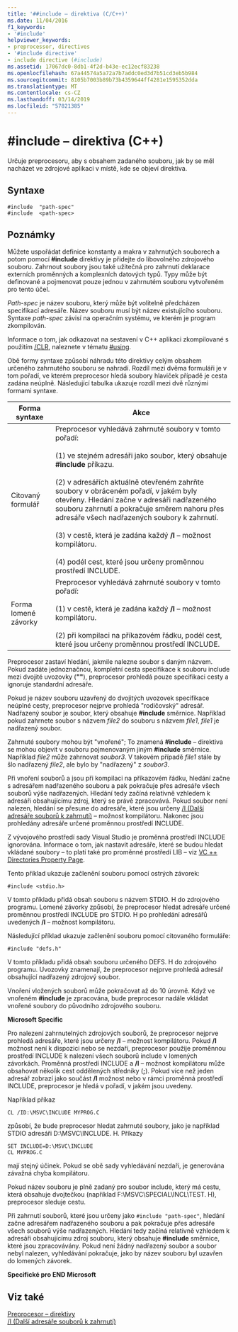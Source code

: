 ```yaml
---
title: '##include – direktiva (C/C++)'
ms.date: 11/04/2016
f1_keywords:
- '#include'
helpviewer_keywords:
- preprocessor, directives
- '#include directive'
- include directive (#include)
ms.assetid: 17067dc0-8db1-4f2d-b43e-ec12ecf83238
ms.openlocfilehash: 67a44574a5a72a7b7addc0ed3d7b51cd3eb5b984
ms.sourcegitcommit: 8105b7003b89b73b4359644ff4281e1595352dda
ms.translationtype: MT
ms.contentlocale: cs-CZ
ms.lasthandoff: 03/14/2019
ms.locfileid: "57821385"
---
```

# <a name="include-directive-cc"></a>#include – direktiva (C++)

Určuje preprocesoru, aby s obsahem zadaného souboru, jak by se měl nacházet ve zdrojové aplikaci v místě, kde se objeví direktiva.

## <a name="syntax"></a>Syntaxe

```
#include  "path-spec"
#include  <path-spec>
```

## <a name="remarks"></a>Poznámky

Můžete uspořádat definice konstanty a makra v zahrnutých souborech a potom pomocí **#include** direktivy je přidejte do libovolného zdrojového souboru. Zahrnout soubory jsou také užitečná pro zahrnutí deklarace externích proměnných a komplexních datových typů. Typy může být definované a pojmenovat pouze jednou v zahrnutém souboru vytvořeném pro tento účel.

*Path-spec* je název souboru, který může být volitelně předcházen specifikací adresáře. Název souboru musí být název existujícího souboru. Syntaxe *path-spec* závisí na operačním systému, ve kterém je program zkompilován.

Informace o tom, jak odkazovat na sestavení v C++ aplikaci zkompilované s použitím [/CLR](../build/reference/clr-common-language-runtime-compilation.md), naleznete v tématu [#using](../preprocessor/hash-using-directive-cpp.md).

Obě formy syntaxe způsobí náhradu této direktivy celým obsahem určeného zahrnutého souboru se nahradí. Rozdíl mezi dvěma formuláři je v tom pořadí, ve kterém preprocesor hledá soubory hlaviček případě je cesta zadána neúplně. Následující tabulka ukazuje rozdíl mezi dvě různými formami syntaxe.

|Forma syntaxe|Akce|
|---|------------|
|Citovaný formulář|Preprocesor vyhledává zahrnuté soubory v tomto pořadí:<br/><br/> (1) ve stejném adresáři jako soubor, který obsahuje **#include** příkazu.<br/><br/> (2) v adresářích aktuálně otevřeném zahrňte soubory v obráceném pořadí, v jakém byly otevřeny. Hledání začne v adresáři nadřazeného souboru zahrnutí a pokračuje směrem nahoru přes adresáře všech nadřazených soubory k zahrnutí.<br/><br/> (3) v cestě, která je zadána každý **/I** – možnost kompilátoru.<br/><br/> (4) podél cest, které jsou určeny proměnnou prostředí INCLUDE.|
|Forma lomené závorky|Preprocesor vyhledává zahrnuté soubory v tomto pořadí:<br/><br/> (1) v cestě, která je zadána každý **/I** – možnost kompilátoru.<br/><br/> (2) při kompilaci na příkazovém řádku, podél cest, které jsou určeny proměnnou prostředí INCLUDE.|

Preprocesor zastaví hledání, jakmile nalezne soubor s daným názvem. Pokud zadáte jednoznačnou, kompletní cesta specifikace k souboru include mezi dvojité uvozovky (**""**), preprocesor prohledá pouze specifikaci cesty a ignoruje standardní adresáře.

Pokud je název souboru uzavřený do dvojitých uvozovek specifikace neúplné cesty, preprocesor nejprve prohledá "rodičovský" adresář. Nadřazený soubor je soubor, který obsahuje **#include** směrnice. Například pokud zahrnete soubor s názvem *file2* do souboru s názvem *file1*, *file1* je nadřazený soubor.

Zahrnuté soubory mohou být "vnořené"; To znamená **#include** – direktiva se mohou objevit v souboru pojmenovaným jiným **#include** směrnice. Například *file2* může zahrnovat *soubor3*. V takovém případě *file1* stále by šlo nadřazený *file2*, ale bylo by "nadřazený" z *soubor3*.

Při vnoření souborů a jsou při kompilaci na příkazovém řádku, hledání začne s adresářem nadřazeného souboru a pak pokračuje přes adresáře všech souborů výše nadřazených. Hledání tedy začíná relativně vzhledem k adresáři obsahujícímu zdroj, který se právě zpracovává. Pokud soubor není nalezen, hledání se přesune do adresáře, které jsou určeny [/I (Další adresáře souborů k zahrnutí)](../build/reference/i-additional-include-directories.md) – možnost kompilátoru. Nakonec jsou prohledány adresáře určené proměnnou prostředí INCLUDE.

Z vývojového prostředí sady Visual Studio je proměnná prostředí INCLUDE ignorována. Informace o tom, jak nastavit adresáře, které se budou hledat vkládané soubory – to platí také pro proměnné prostředí LIB – viz [VC ++ Directories Property Page](../build/reference/vcpp-directories-property-page.md).

Tento příklad ukazuje začlenění souboru pomocí ostrých závorek:

```
#include <stdio.h>
```

V tomto příkladu přidá obsah souboru s názvem STDIO. H do zdrojového programu. Lomené závorky způsobí, že preprocesor hledat adresáře určené proměnnou prostředí INCLUDE pro STDIO. H po prohledání adresářů uvedených **/I** – možnost kompilátoru.

Následující příklad ukazuje začlenění souboru pomocí citovaného formuláře:

```
#include "defs.h"
```

V tomto příkladu přidá obsah souboru určeného DEFS. H do zdrojového programu. Uvozovky znamenají, že preprocesor nejprve prohledá adresář obsahující nadřazený zdrojový soubor.

Vnoření vložených souborů může pokračovat až do 10 úrovně. Když ve vnořeném **#include** je zpracována, bude preprocesor nadále vkládat vnořené soubory do původního zdrojového souboru.

**Microsoft Specific**

Pro nalezení zahrnutelných zdrojových souborů, že preprocesor nejprve prohledá adresáře, které jsou určeny **/I** – možnost kompilátoru. Pokud **/I** možnost není k dispozici nebo se nezdaří, preprocesor použije proměnnou prostředí INCLUDE k nalezení všech souborů include v lomených závorkách. Proměnná prostředí INCLUDE a **/I** – možnost kompilátoru může obsahovat několik cest oddělených středníky (**;**). Pokud více než jeden adresář zobrazí jako součást **/I** možnost nebo v rámci proměnná prostředí INCLUDE, preprocesor je hledá v pořadí, v jakém jsou uvedeny.

Například příkaz

```
CL /ID:\MSVC\INCLUDE MYPROG.C
```

způsobí, že bude preprocesor hledat zahrnuté soubory, jako je například STDIO adresáři D:\MSVC\INCLUDE\. H. Příkazy

```
SET INCLUDE=D:\MSVC\INCLUDE
CL MYPROG.C
```

mají stejný účinek. Pokud se obě sady vyhledávání nezdaří, je generována závažná chyba kompilátoru.

Pokud název souboru je plně zadaný pro soubor include, který má cestu, která obsahuje dvojtečkou (například F:\MSVC\SPECIAL\INCL\TEST. H), preprocesor sleduje cestu.

Při zahrnutí souborů, které jsou určeny jako `#include "path-spec"`, hledání začne adresářem nadřazeného souboru a pak pokračuje přes adresáře všech souborů výše nadřazených. Hledání tedy začíná relativně vzhledem k adresáři obsahujícímu zdroj souboru, který obsahuje **#include** směrnice, které jsou zpracovávány. Pokud není žádný nadřazený soubor a soubor nebyl nalezen, vyhledávání pokračuje, jako by název souboru byl uzavřen do lomených závorek.

**Specifické pro END Microsoft**

## <a name="see-also"></a>Viz také

[Preprocesor – direktivy](../preprocessor/preprocessor-directives.md)<br/>
[/I (Další adresáře souborů k zahrnutí)](../build/reference/i-additional-include-directories.md)<br/>
